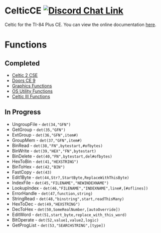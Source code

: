 # CelticCE [![Discord Chat Link](https://img.shields.io/discord/1012426214226530424?logo=discord)](https://discord.gg/RDTtu258fW)
Celtic for the TI-84 Plus CE.
You can view the online documentation [here](https://roccoloxprograms.github.io/CelticCE).

# Functions

## Completed
 * [Celtic 2 CSE](https://roccoloxprograms.github.io/CelticCE/csefunctions.html)
 * [Doors CE 9](https://roccoloxprograms.github.io/CelticCE/dcefunctions.html)
 * [Graphics Functions](https://roccoloxprograms.github.io/CelticCE/graphicsfunctions.html)
 * [OS Utility Functions](https://roccoloxprograms.github.io/CelticCE/osutilityfunctions.html)
 * [Celtic III Functions](https://roccoloxprograms.github.io/CelticCE/celticiiifunctions.html)

## In Progress
 * UngroupFile - `det(34,"GFN")`
 * GetGroup - `det(35,"GFN")`
 * ExtGroup - `det(36,"GFN",item#)`
 * GroupMem - `det(37,"GFN",item#)`
 * BinRead - `det(38,"FN",bytestart,#ofbytes)`
 * BinWrite - `det(39,"HEX","FN",bytestart)`
 * BinDelete - `det(40,"FN",bytestart,del#ofbytes)`
 * HexToBin - `det(41,"HEXSTRING")`
 * BinToHex - `det(42,"BIN")`
 * FastCopy - `det(43)`
 * Edit1Byte - `det(44,Str?,StartByte,ReplaceWithThisByte)`
 * IndexFile - `det(45,"FILENAME","NEWINDEXNAME")`
 * LookupIndex - `det(46,"FILENAME","INDEXNAME",line#,[#oflines])`
 * ErrorHandle - `det(47,function,string)`
 * StringRead - `det(48,"binstring",start,readThisMany)`
 * HexToDec - `det(49,"HEXSTRING")`
 * DecToHex - `det(50,SomeRealNumber,[autoOverride])`
 * EditWord - `det(51,start_byte,replace_with_this_word)`
 * BitOperate - `det(52,value1,value2,logic)`
 * GetProgList - `det(53,"SEARCHSTRING",[type])`
